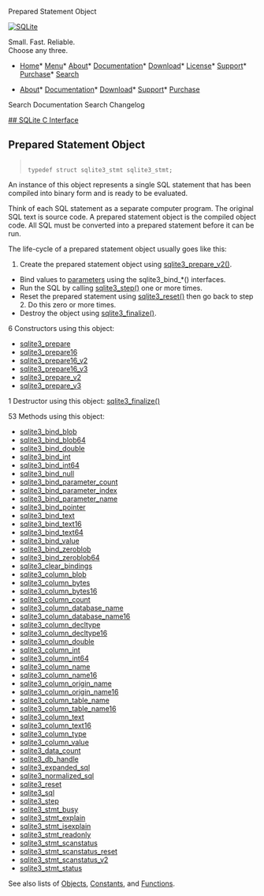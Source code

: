 




Prepared Statement Object




[![SQLite](../images/sqlite370_banner.gif)](../index.html)


Small. Fast. Reliable.  
Choose any three.


* [Home](../index.html)* [Menu](javascript:void(0))* [About](../about.html)* [Documentation](../docs.html)* [Download](../download.html)* [License](../copyright.html)* [Support](../support.html)* [Purchase](../prosupport.html)* [Search](javascript:void(0))




* [About](../about.html)* [Documentation](../docs.html)* [Download](../download.html)* [Support](../support.html)* [Purchase](../prosupport.html)






Search Documentation
Search Changelog









[## SQLite C Interface](../c3ref/intro.html)
## Prepared Statement Object




> ```
> 
> typedef struct sqlite3_stmt sqlite3_stmt;
> 
> ```



An instance of this object represents a single SQL statement that
has been compiled into binary form and is ready to be evaluated.


Think of each SQL statement as a separate computer program. The
original SQL text is source code. A prepared statement object
is the compiled object code. All SQL must be converted into a
prepared statement before it can be run.


The life\-cycle of a prepared statement object usually goes like this:


1. Create the prepared statement object using [sqlite3\_prepare\_v2()](../c3ref/prepare.html).
- Bind values to [parameters](../lang_expr.html#varparam) using the sqlite3\_bind\_\*()
interfaces.
- Run the SQL by calling [sqlite3\_step()](../c3ref/step.html) one or more times.
- Reset the prepared statement using [sqlite3\_reset()](../c3ref/reset.html) then go back
to step 2\. Do this zero or more times.
- Destroy the object using [sqlite3\_finalize()](../c3ref/finalize.html).




6 Constructors using this object:

* [sqlite3\_prepare](../c3ref/prepare.html)
* [sqlite3\_prepare16](../c3ref/prepare.html)
* [sqlite3\_prepare16\_v2](../c3ref/prepare.html)
* [sqlite3\_prepare16\_v3](../c3ref/prepare.html)
* [sqlite3\_prepare\_v2](../c3ref/prepare.html)
* [sqlite3\_prepare\_v3](../c3ref/prepare.html)






1 Destructor using this object: [sqlite3\_finalize()](../c3ref/finalize.html)


53 Methods using this object:

* [sqlite3\_bind\_blob](../c3ref/bind_blob.html)
* [sqlite3\_bind\_blob64](../c3ref/bind_blob.html)
* [sqlite3\_bind\_double](../c3ref/bind_blob.html)
* [sqlite3\_bind\_int](../c3ref/bind_blob.html)
* [sqlite3\_bind\_int64](../c3ref/bind_blob.html)
* [sqlite3\_bind\_null](../c3ref/bind_blob.html)
* [sqlite3\_bind\_parameter\_count](../c3ref/bind_parameter_count.html)
* [sqlite3\_bind\_parameter\_index](../c3ref/bind_parameter_index.html)
* [sqlite3\_bind\_parameter\_name](../c3ref/bind_parameter_name.html)
* [sqlite3\_bind\_pointer](../c3ref/bind_blob.html)
* [sqlite3\_bind\_text](../c3ref/bind_blob.html)
* [sqlite3\_bind\_text16](../c3ref/bind_blob.html)
* [sqlite3\_bind\_text64](../c3ref/bind_blob.html)
* [sqlite3\_bind\_value](../c3ref/bind_blob.html)
* [sqlite3\_bind\_zeroblob](../c3ref/bind_blob.html)
* [sqlite3\_bind\_zeroblob64](../c3ref/bind_blob.html)
* [sqlite3\_clear\_bindings](../c3ref/clear_bindings.html)
* [sqlite3\_column\_blob](../c3ref/column_blob.html)
* [sqlite3\_column\_bytes](../c3ref/column_blob.html)
* [sqlite3\_column\_bytes16](../c3ref/column_blob.html)
* [sqlite3\_column\_count](../c3ref/column_count.html)
* [sqlite3\_column\_database\_name](../c3ref/column_database_name.html)
* [sqlite3\_column\_database\_name16](../c3ref/column_database_name.html)
* [sqlite3\_column\_decltype](../c3ref/column_decltype.html)
* [sqlite3\_column\_decltype16](../c3ref/column_decltype.html)
* [sqlite3\_column\_double](../c3ref/column_blob.html)
* [sqlite3\_column\_int](../c3ref/column_blob.html)
* [sqlite3\_column\_int64](../c3ref/column_blob.html)
* [sqlite3\_column\_name](../c3ref/column_name.html)
* [sqlite3\_column\_name16](../c3ref/column_name.html)
* [sqlite3\_column\_origin\_name](../c3ref/column_database_name.html)
* [sqlite3\_column\_origin\_name16](../c3ref/column_database_name.html)
* [sqlite3\_column\_table\_name](../c3ref/column_database_name.html)
* [sqlite3\_column\_table\_name16](../c3ref/column_database_name.html)
* [sqlite3\_column\_text](../c3ref/column_blob.html)
* [sqlite3\_column\_text16](../c3ref/column_blob.html)
* [sqlite3\_column\_type](../c3ref/column_blob.html)
* [sqlite3\_column\_value](../c3ref/column_blob.html)
* [sqlite3\_data\_count](../c3ref/data_count.html)
* [sqlite3\_db\_handle](../c3ref/db_handle.html)
* [sqlite3\_expanded\_sql](../c3ref/expanded_sql.html)
* [sqlite3\_normalized\_sql](../c3ref/expanded_sql.html)
* [sqlite3\_reset](../c3ref/reset.html)
* [sqlite3\_sql](../c3ref/expanded_sql.html)
* [sqlite3\_step](../c3ref/step.html)
* [sqlite3\_stmt\_busy](../c3ref/stmt_busy.html)
* [sqlite3\_stmt\_explain](../c3ref/stmt_explain.html)
* [sqlite3\_stmt\_isexplain](../c3ref/stmt_isexplain.html)
* [sqlite3\_stmt\_readonly](../c3ref/stmt_readonly.html)
* [sqlite3\_stmt\_scanstatus](../c3ref/stmt_scanstatus.html)
* [sqlite3\_stmt\_scanstatus\_reset](../c3ref/stmt_scanstatus_reset.html)
* [sqlite3\_stmt\_scanstatus\_v2](../c3ref/stmt_scanstatus.html)
* [sqlite3\_stmt\_status](../c3ref/stmt_status.html)






See also lists of
 [Objects](../c3ref/objlist.html),
 [Constants](../c3ref/constlist.html), and
 [Functions](../c3ref/funclist.html).


